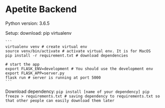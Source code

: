 # Apetite Backend

Python version: 3.6.5

Setup:
    download:
        pip
        virtualenv
        
    ```
    virtualenv venv # create virtual env
    source venv/bin/activate # activate virtual env. It is for MacOS
    pip install -r requirement.txt # download dependencies
    
    # start the app
    export FLASK_ENV=development # You should use the development env
    export FLASK_APP=server.py
    flask run # server is running at port 5000
    ``` 
Download dependency:
    ```
    pip install [name of your dependency]
    pip freeze > requirements.txt # saving dependency to requirements.txt so that other people can easily download them later
    ```
